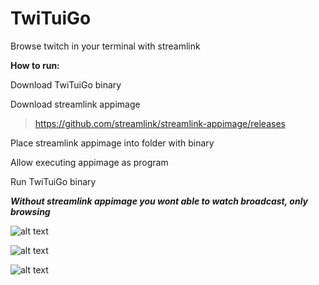 # TwiTuiGo
Browse twitch in your terminal with streamlink



**How to run:**


Download TwiTuiGo binary  

Download streamlink appimage   



> https://github.com/streamlink/streamlink-appimage/releases
>



Place streamlink appimage into folder with binary

Allow executing appimage as program 

Run TwiTuiGo binary

***Without streamlink appimage you wont able to watch broadcast, only browsing***


![alt text](https://github.com/PeepoFrog/TwiTuiGo/blob/main/screenshots/example1.gif?raw=true)

![alt text](https://i.imgur.com/8PNGBxj.png)

![alt text](https://i.imgur.com/g6aIk0L.png)

